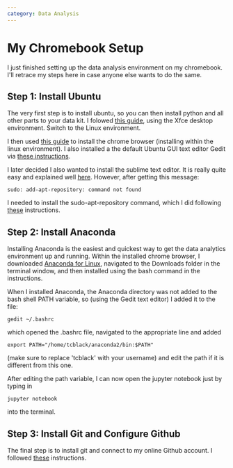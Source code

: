 ```yaml
---
category: Data Analysis
---
```

# My Chromebook Setup
I just finished setting up the data analysis environment on my chromebook. I'll retrace my steps here in case anyone else wants to do the same.

## Step 1: Install Ubuntu
The very first step is to install ubuntu, so you can then install python and all other parts to your data kit. I folowed [this guide](https://www.linux.com/learn/how-easily-install-ubuntu-chromebook-crouton%20), using the Xfce desktop environment. Switch to the Linux environment.

I then used [this guide](https://www.linuxbabe.com/ubuntu/install-google-chrome-ubuntu-16-04-lts) to install the chrome browser (installing within the linux environment). I also installed a the default Ubuntu GUI text editor Gedit via [these instructions](https://help.ubuntu.com/community/gedit).

I later decided I also wanted to install the sublime text editor. It is really quite easy and explained well [here](http://monkeyhacks.com/post/how-to-install-sublime-text-2-on-ubuntu-14-04). However, after getting this message:

```
sudo: add-apt-repository: command not found
```

I needed to install the sudo-apt-repository command, which I did following [these](http://lifeonubuntu.com/ubuntu-missing-add-apt-repository-command/) instructions.

## Step 2: Install Anaconda
Installing Anaconda is the easiest and quickest way to get the data analytics environment up and running. Within the installed chrome browser, I downloaded [Anaconda for Linux](https://www.continuum.io/downloads), navigated to the Downloads folder in the terminal window, and then installed using the bash command in the instructions.

When I installed Anaconda, the Anaconda directory was not added to the bash shell PATH variable, so (using the Gedit text editor) I added it to the file:

```
gedit ~/.bashrc
```

which opened the .bashrc file, navigated to the appropriate line and added

```
export PATH="/home/tcblack/anaconda2/bin:$PATH"
```

(make sure to replace 'tcblack' with your username) and edit the path if it is different from this one.

After editing the path variable, I can now open the jupyter notebook just by typing in

```
jupyter notebook
```

into the terminal.

## Step 3: Install Git and Configure Github
The final step is to install git and connect to my online Github account. I followed [these](https://www.howtoforge.com/tutorial/install-git-and-github-on-ubuntu-14.04/) instructions.
